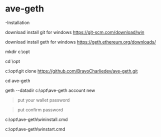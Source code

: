 # ave-geth

-Installation

download install git for windows https://git-scm.com/download/win

download install geth for windows https://geth.ethereum.org/downloads/

mkdir c:\opt

cd \opt

c:\opt\git clone https://github.com/BravoCharliedev/ave-geth.git

cd ave-geth

geth --datadir c:\opt\ave-geth account new

>put your wallet password

>put confirm password

c:\opt\ave-geth\wininstall.cmd

c:\opt\ave-geth\winstart.cmd


